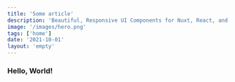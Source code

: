 ```yaml
---
title: 'Some article'
description: 'Beautiful, Responsive UI Components for Nuxt, React, and HTML.'
image: '/images/hero.png'
tags: ['home']
date: '2021-10-01'
layout: 'empty'
---
```


### Hello, World!